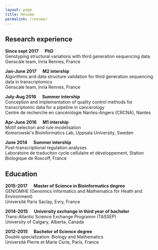 ```yaml
---
layout: page
title: Resume
permalink: /resume/
---
```



## Research experience

**Since sept 2017**     &nbsp;&nbsp;&nbsp;&nbsp;**PhD**  
Genotyping structural variations with third generation sequencing data  
Genscale team, Inria Rennes, France

**Jan-June 2017** &nbsp;&nbsp;&nbsp;&nbsp;**M2 intership**  
Algorithms and data structure validation for third generation sequencing data in transcriptomics  
Genscale team, Inria Rennes, France

**July-Aug 2016** &nbsp;&nbsp;&nbsp;&nbsp;**Summer intership**  
Conception and implementation of quality control methods for transcriptomic data for a pipeline in cancerology  
Centre de recherche en cancérologie Nantes-Angers (CRCNA), Nantes

**Apr-June 2016** &nbsp;&nbsp;&nbsp;&nbsp;**M1 intership**  
Motif selection and rule modelisation  
Komorowski's Bioinformatics Lab, Uppsala University, Sweden

**June 2014** &nbsp;&nbsp;&nbsp;&nbsp;**Summer intership**  
Post-transcriptional regulation analyses  
Laboratoire de traduciton cycle cellulaire et développement, Station Biologique de Roscoff, France




## Education

**2015-2017**
&nbsp;&nbsp;&nbsp;&nbsp;**Master of Science in Bioinformatics degree**  
GENIOMHE (Genomics Informatics and Mathematics for Heath and Environment)  
Université Paris Saclay, Evry, France  

**2014-2015**	&nbsp;&nbsp;&nbsp;&nbsp;**University exchange in third year of bachelor**  
		Trans-Atlantic Science Exchange Programm (TASSEP)  
		University of Calgary, Alberta, Canada  

**2012-2015**	&nbsp;&nbsp;&nbsp;&nbsp;**Bachelor of Science degree**  
		Double specialization: Biology and Mathematics  
		Université Pierre et Marie Curie, Paris, France



